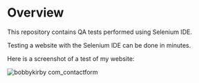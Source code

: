 <h1>Overview</h1>
This repository contains QA tests performed using Selenium IDE.

Testing a website with the Selenium IDE can be done in minutes.

Here is a screenshot of a test of my website:

![bobbykirby com_contactform](https://user-images.githubusercontent.com/107216125/179641294-3d608334-2f13-4c1f-8456-bed37bd50276.png)
